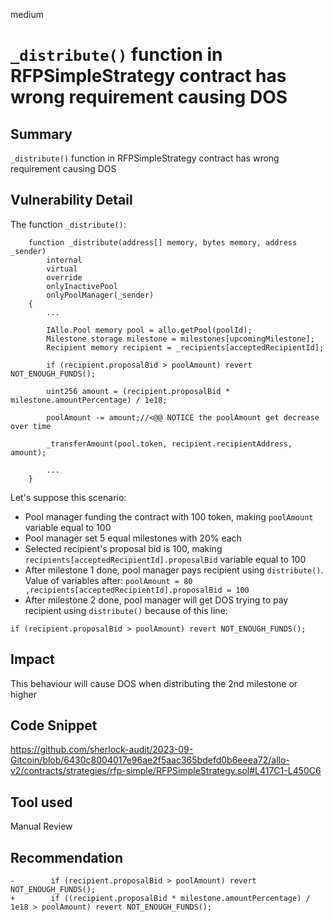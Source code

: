 medium

# `_distribute()` function in RFPSimpleStrategy contract has wrong requirement causing DOS
## Summary
`_distribute()` function in RFPSimpleStrategy contract has wrong requirement causing DOS
## Vulnerability Detail
The function `_distribute()`:
```solidity
    function _distribute(address[] memory, bytes memory, address _sender)
        internal
        virtual
        override
        onlyInactivePool
        onlyPoolManager(_sender)
    {
        ...

        IAllo.Pool memory pool = allo.getPool(poolId);
        Milestone storage milestone = milestones[upcomingMilestone];
        Recipient memory recipient = _recipients[acceptedRecipientId];

        if (recipient.proposalBid > poolAmount) revert NOT_ENOUGH_FUNDS();

        uint256 amount = (recipient.proposalBid * milestone.amountPercentage) / 1e18;

        poolAmount -= amount;//<@@ NOTICE the poolAmount get decrease over time

        _transferAmount(pool.token, recipient.recipientAddress, amount);

        ...
    }
```

Let's suppose this scenario:
 - Pool manager funding the contract with 100 token, making `poolAmount` variable equal to 100
 - Pool manager set 5 equal milestones with 20% each
 - Selected recipient's proposal bid is 100, making `recipients[acceptedRecipientId].proposalBid` variable equal to 100
 - After milestone 1 done, pool manager pays recipient using `distribute()`. Value of variables after:  `poolAmount = 80 ,recipients[acceptedRecipientId].proposalBid = 100`
 - After milestone 2 done, pool manager will get DOS trying to pay recipient using `distribute()` because of this line:
 ```solidity
if (recipient.proposalBid > poolAmount) revert NOT_ENOUGH_FUNDS();
```
## Impact
This behaviour will cause DOS when distributing the 2nd milestone or higher
## Code Snippet
https://github.com/sherlock-audit/2023-09-Gitcoin/blob/6430c8004017e96ae2f5aac365bdefd0b6eeea72/allo-v2/contracts/strategies/rfp-simple/RFPSimpleStrategy.sol#L417C1-L450C6
## Tool used

Manual Review

## Recommendation
```solidity
-        if (recipient.proposalBid > poolAmount) revert NOT_ENOUGH_FUNDS();
+        if ((recipient.proposalBid * milestone.amountPercentage) / 1e18 > poolAmount) revert NOT_ENOUGH_FUNDS();
```